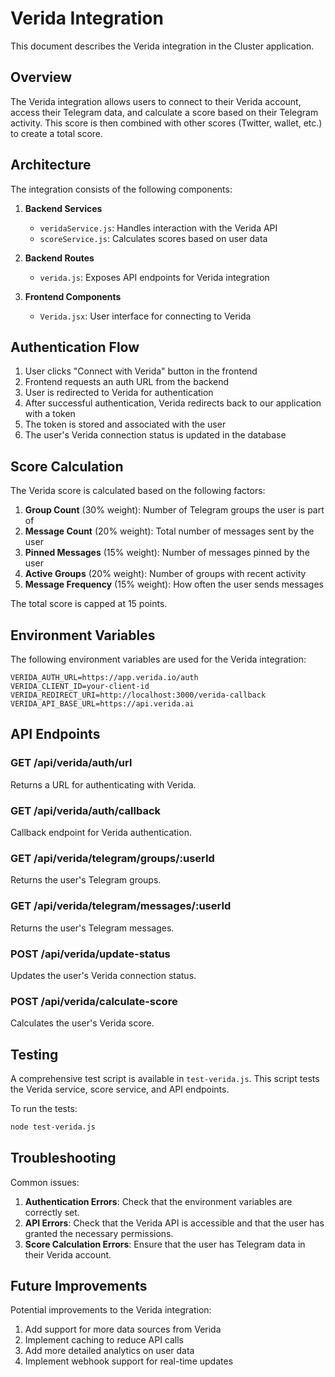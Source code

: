 # Verida Integration

This document describes the Verida integration in the Cluster application.

## Overview

The Verida integration allows users to connect to their Verida account, access their Telegram data, and calculate a score based on their Telegram activity. This score is then combined with other scores (Twitter, wallet, etc.) to create a total score.

## Architecture

The integration consists of the following components:

1. **Backend Services**
   - `veridaService.js`: Handles interaction with the Verida API
   - `scoreService.js`: Calculates scores based on user data

2. **Backend Routes**
   - `verida.js`: Exposes API endpoints for Verida integration

3. **Frontend Components**
   - `Verida.jsx`: User interface for connecting to Verida

## Authentication Flow

1. User clicks "Connect with Verida" button in the frontend
2. Frontend requests an auth URL from the backend
3. User is redirected to Verida for authentication
4. After successful authentication, Verida redirects back to our application with a token
5. The token is stored and associated with the user
6. The user's Verida connection status is updated in the database

## Score Calculation

The Verida score is calculated based on the following factors:

1. **Group Count** (30% weight): Number of Telegram groups the user is part of
2. **Message Count** (20% weight): Total number of messages sent by the user
3. **Pinned Messages** (15% weight): Number of messages pinned by the user
4. **Active Groups** (20% weight): Number of groups with recent activity
5. **Message Frequency** (15% weight): How often the user sends messages

The total score is capped at 15 points.

## Environment Variables

The following environment variables are used for the Verida integration:

```
VERIDA_AUTH_URL=https://app.verida.io/auth
VERIDA_CLIENT_ID=your-client-id
VERIDA_REDIRECT_URI=http://localhost:3000/verida-callback
VERIDA_API_BASE_URL=https://api.verida.ai
```

## API Endpoints

### GET /api/verida/auth/url
Returns a URL for authenticating with Verida.

### GET /api/verida/auth/callback
Callback endpoint for Verida authentication.

### GET /api/verida/telegram/groups/:userId
Returns the user's Telegram groups.

### GET /api/verida/telegram/messages/:userId
Returns the user's Telegram messages.

### POST /api/verida/update-status
Updates the user's Verida connection status.

### POST /api/verida/calculate-score
Calculates the user's Verida score.

## Testing

A comprehensive test script is available in `test-verida.js`. This script tests the Verida service, score service, and API endpoints.

To run the tests:

```bash
node test-verida.js
```

## Troubleshooting

Common issues:

1. **Authentication Errors**: Check that the environment variables are correctly set.
2. **API Errors**: Check that the Verida API is accessible and that the user has granted the necessary permissions.
3. **Score Calculation Errors**: Ensure that the user has Telegram data in their Verida account.

## Future Improvements

Potential improvements to the Verida integration:

1. Add support for more data sources from Verida
2. Implement caching to reduce API calls
3. Add more detailed analytics on user data
4. Implement webhook support for real-time updates 